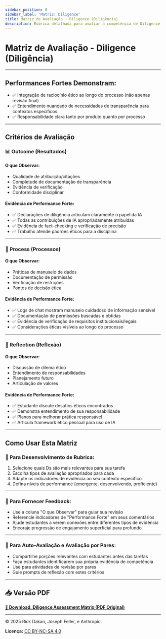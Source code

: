 ```yaml
---
sidebar_position: 8
sidebar_label: 'Matriz: Diligence'
title: Matriz de Avaliação - Diligence (Diligência)
description: Rubrica detalhada para avaliar a competência de Diligence dos estudantes.
---
```


# Matriz de Avaliação - Diligence (Diligência)

---

## Performances Fortes Demonstram:

- ✅ Integração de raciocínio ético ao longo do processo (não apenas revisão final)
- ✅ Entendimento nuançado de necessidades de transparência para contextos específicos
- ✅ Responsabilidade clara tanto por produto quanto por processo

---

## Critérios de Avaliação

### 📊 Outcome (Resultados)

#### **O que Observar:**

- Qualidade de atribuição/citações
- Completude de documentação de transparência
- Evidência de verificação
- Conformidade disciplinar

#### **Evidência de Performance Forte:**

- ✅ Declarações de diligência articulam claramente o papel da IA
- ✅ Todas as contribuições de IA apropriadamente atribuídas
- ✅ Evidência de fact-checking e verificação de precisão
- ✅ Trabalho atende padrões éticos para a disciplina

---

### 🔄 Process (Processos)

#### **O que Observar:**

- Práticas de manuseio de dados
- Documentação de permissão
- Verificação de restrições
- Pontos de decisão ética

#### **Evidência de Performance Forte:**

- ✅ Logs de chat mostram manuseio cuidadoso de informação sensível
- ✅ Documentação de permissões buscadas e obtidas
- ✅ Evidência de verificação de requisitos institucionais/legais
- ✅ Considerações éticas visíveis ao longo do processo

---

### 💭 Reflection (Reflexão)

#### **O que Observar:**

- Discussão de dilema ético
- Entendimento de responsabilidades
- Planejamento futuro
- Articulação de valores

#### **Evidência de Performance Forte:**

- ✅ Estudante discute desafios éticos encontrados
- ✅ Demonstra entendimento de sua responsabilidade
- ✅ Planos para melhorar prática responsável
- ✅ Articula framework ético pessoal para uso de IA

---

## Como Usar Esta Matriz

### 📝 Para Desenvolvimento de Rubrica:

1. Selecione quais Ds são mais relevantes para sua tarefa
2. Escolha tipos de avaliação apropriados para cada
3. Adapte os indicadores de evidência ao seu contexto específico
4. Defina níveis de performance (emergente, desenvolvendo, proficiente)

---

### 💬 Para Fornecer Feedback:

- Use a coluna "O que Observar" para guiar sua revisão
- Referencie indicadores de "Performance Forte" em seus comentários
- Ajude estudantes a verem conexões entre diferentes tipos de evidência
- Encoraje progressão de engajamento superficial para profundo

---

### 👥 Para Auto-Avaliação e Avaliação por Pares:

- Compartilhe porções relevantes com estudantes antes das tarefas
- Faça estudantes identificarem sua própria evidência de competência
- Use para atividades de revisão por pares
- Guie prompts de reflexão com estes critérios

---

## 📥 Versão PDF

**[📄 Download: Diligence Assessment Matrix (PDF Original)](/pdf/matrizes-avaliacao/Diligence_assessment_matrix.pdf)**

---

© 2025 Rick Dakan, Joseph Feller, e Anthropic.

**Licença:** [CC BY-NC-SA 4.0](https://creativecommons.org/licenses/by-nc-sa/4.0/)
